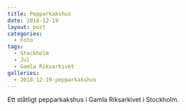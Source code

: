 ```yaml
---
title: Pepparkakshus
date: 2018-12-19
layout: post
categories:
  - Foto
tags:
  - Stockholm
  - Jul
  - Gamla Riksarkivet
galleries:
  - 2018-12-19-pepparkakshus
---
```


Ett ståtligt pepparkakshus i Gamla Riksarkivet i Stockholm.
